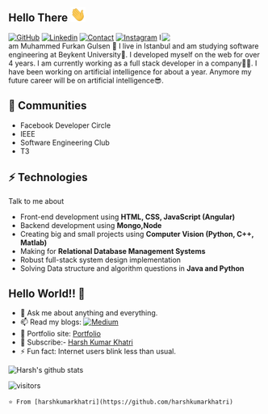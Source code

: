 <h2> Hello There <img src="https://raw.githubusercontent.com/ABSphreak/ABSphreak/master/gifs/Hi.gif" width="30px"></h2>

<img align='right' src='https://user-images.githubusercontent.com/5713670/87202985-820dcb80-c2b6-11ea-9f56-7ec461c497c3.gif' width='200"'>

[![GitHub](https://img.shields.io/badge/SUPPORT%20AT-GITHUB-blue?style=for-the-badge&logo=github)](https://github.com/Furkan-Gulsen) [![Linkedin](https://img.shields.io/badge/MY%20PROFILE-Linkedin-blue?style=for-the-badge&logo=github)](https://www.linkedin.com/in/muhammed-furkan-g%C3%BCl%C5%9Fen/) 
 [![Contact](https://img.shields.io/badge/CONTACT-GMAIL-yellow?style=for-the-badge&logo=gmail&logoColor=white)](mailto:m.furkangulsen@gmail.com) [![Instagram](https://img.shields.io/badge/FOLLOW%20ME-Instagram-green?style=for-the-badge&logo=instagram&logoColor=white)](https://www.instagram.com/codeblogger/)
I am Muhammed Furkan Gulsen 🧔
I live in Istanbul and am studying software engineering at Beykent University🏫. I developed myself on the web for over 4 years. I am currently working as a full stack developer  in a company👨‍💻. I have been working on artificial intelligence for about a year. Anymore my future career will be on artificial intelligence😎.
## 👯 Communities
- Facebook Developer Circle
- IEEE
- Software Engineering Club
- T3
## ⚡ Technologies
Talk to me about
- Front-end development using **HTML, CSS, JavaScript (Angular)**
- Backend development using **Mongo,Node**
- Creating big and small projects using **Computer Vision (Python, C++, Matlab)**
- Making for **Relational Database Management Systems**
- Robust full-stack system design implementation
- Solving Data structure and algorithm questions in **Java and Python**

## Hello World!! 🤔
- 💬 Ask me about anything and everything.
- 📫 Read my blogs: [![Medium](https://img.shields.io/badge/FOLLOW%20ME-MEDIUM-orange?style=for-the-badge&logo=medium)](https://medium.com/@codeblogger)
- 🎯 Portfolio site: [Portfolio](https://harshkumarkhatri.github.io/Portfolio-Site/index.html)
- 🔔 Subscribe:- [Harsh Kumar Khatri](https://www.youtube.com/channel/UCKNtMU9M559bmXxKoT6YeJw)
- ⚡ Fun fact: Internet users blink less than usual.

![Harsh's github stats](https://github-readme-stats.vercel.app/api?username=harshkumarkhatri&hide=["issues"]&show_icons=true)

![visitors](https://visitor-badge.glitch.me/badge?page_id=harshkumarkhatri.harshkumarkhatri)

```⭐️ From [harshkumarkhatri](https://github.com/harshkumarkhatri)```

